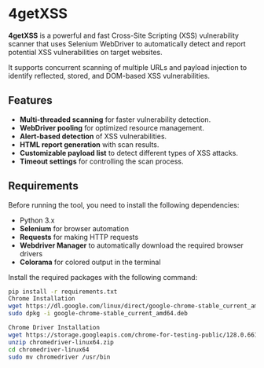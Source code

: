 # 4getXSS

**4getXSS** is a powerful and fast Cross-Site Scripting (XSS) vulnerability scanner that uses Selenium WebDriver to automatically detect and report potential XSS vulnerabilities on target websites.

It supports concurrent scanning of multiple URLs and payload injection to identify reflected, stored, and DOM-based XSS vulnerabilities.

## Features

- **Multi-threaded scanning** for faster vulnerability detection.
- **WebDriver pooling** for optimized resource management.
- **Alert-based detection** of XSS vulnerabilities.
- **HTML report generation** with scan results.
- **Customizable payload list** to detect different types of XSS attacks.
- **Timeout settings** for controlling the scan process.

## Requirements

Before running the tool, you need to install the following dependencies:

- Python 3.x
- **Selenium** for browser automation
- **Requests** for making HTTP requests
- **Webdriver Manager** to automatically download the required browser drivers
- **Colorama** for colored output in the terminal

Install the required packages with the following command:

```bash
pip install -r requirements.txt
Chrome Installation
wget https://dl.google.com/linux/direct/google-chrome-stable_current_amd64.deb
sudo dpkg -i google-chrome-stable_current_amd64.deb

Chrome Driver Installation
wget https://storage.googleapis.com/chrome-for-testing-public/128.0.6613.119/linux64/chromedriver-linux64.zip
unzip chromedriver-linux64.zip
cd chromedriver-linux64 
sudo mv chromedriver /usr/bin

